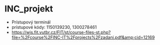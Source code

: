 # INC_projekt
* Prístupový terminál
* prístupové kódy: 1150139230, 1300278461
* https://wis.fit.vutbr.cz/FIT/st/course-files-st.php?file=%2Fcourse%2FINC-IT%2Fprojects%2Fzadani.pdf&amp;cid=12169
